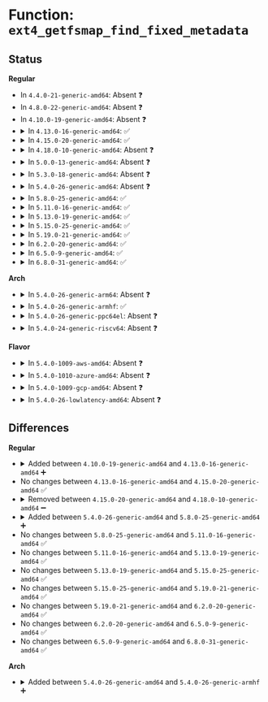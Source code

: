 # Function: <code>ext4_getfsmap_find_fixed_metadata</code>

## Status
<b>Regular</b>
<ul>
<li>
In <code>4.4.0-21-generic-amd64</code>: Absent ❓
</li>
<li>
In <code>4.8.0-22-generic-amd64</code>: Absent ❓
</li>
<li>
In <code>4.10.0-19-generic-amd64</code>: Absent ❓
</li>
<li>
<details>
<summary>In <code>4.13.0-16-generic-amd64</code>: ✅</summary>

```c
int ext4_getfsmap_find_fixed_metadata(struct super_block * sb, struct list_head * meta_list)
```

```json
{
  "name": "ext4_getfsmap_find_fixed_metadata",
  "collision_type": "Unique Global",
  "inline_type": "No",
  "funcs": [
    {
      "addr": 18446744071581935776,
      "name": "ext4_getfsmap_find_fixed_metadata",
      "external": true,
      "loc": "fs/ext4/fsmap.c:418",
      "file": "fs/ext4/fsmap.c",
      "inline": "seen, unknown",
      "caller_inline": [],
      "caller_func": [
        "fs/ext4/fsmap.c:ext4_getfsmap_datadev"
      ]
    }
  ],
  "symbols": [
    {
      "addr": 18446744071581935776,
      "name": "ext4_getfsmap_find_fixed_metadata",
      "section": ".text",
      "bind": "STB_GLOBAL",
      "size": 1009
    }
  ]
}
```
</details>
</li>
<li>
<details>
<summary>In <code>4.15.0-20-generic-amd64</code>: ✅</summary>

```c
int ext4_getfsmap_find_fixed_metadata(struct super_block * sb, struct list_head * meta_list)
```

```json
{
  "name": "ext4_getfsmap_find_fixed_metadata",
  "collision_type": "Unique Global",
  "inline_type": "No",
  "funcs": [
    {
      "addr": 18446744071582084656,
      "name": "ext4_getfsmap_find_fixed_metadata",
      "external": true,
      "loc": "fs/ext4/fsmap.c:418",
      "file": "fs/ext4/fsmap.c",
      "inline": "seen, unknown",
      "caller_inline": [],
      "caller_func": [
        "fs/ext4/fsmap.c:ext4_getfsmap_datadev"
      ]
    }
  ],
  "symbols": [
    {
      "addr": 18446744071582084656,
      "name": "ext4_getfsmap_find_fixed_metadata",
      "section": ".text",
      "bind": "STB_GLOBAL",
      "size": 1009
    }
  ]
}
```
</details>
</li>
<li>
<details>
<summary>In <code>4.18.0-10-generic-amd64</code>: Absent ❓</summary>

```json
{
  "name": "ext4_getfsmap_find_fixed_metadata",
  "collision_type": "Unique Static",
  "inline_type": "Full",
  "funcs": [
    {
      "addr": 18446744071582272827,
      "name": "ext4_getfsmap_find_fixed_metadata",
      "external": false,
      "loc": "fs/ext4/fsmap.c:405",
      "file": "fs/ext4/fsmap.c",
      "inline": "not declared, inlined",
      "caller_inline": [
        "fs/ext4/fsmap.c:ext4_getfsmap_datadev"
      ],
      "caller_func": []
    }
  ],
  "symbols": []
}
```
</details>
</li>
<li>
<details>
<summary>In <code>5.0.0-13-generic-amd64</code>: Absent ❓</summary>

```json
{
  "name": "ext4_getfsmap_find_fixed_metadata",
  "collision_type": "Unique Static",
  "inline_type": "Full",
  "funcs": [
    {
      "addr": 18446744071582371467,
      "name": "ext4_getfsmap_find_fixed_metadata",
      "external": false,
      "loc": "fs/ext4/fsmap.c:405",
      "file": "fs/ext4/fsmap.c",
      "inline": "not declared, inlined",
      "caller_inline": [
        "fs/ext4/fsmap.c:ext4_getfsmap_datadev"
      ],
      "caller_func": []
    }
  ],
  "symbols": []
}
```
</details>
</li>
<li>
<details>
<summary>In <code>5.3.0-18-generic-amd64</code>: Absent ❓</summary>

```json
{
  "name": "ext4_getfsmap_find_fixed_metadata",
  "collision_type": "Unique Static",
  "inline_type": "Full",
  "funcs": [
    {
      "addr": 18446744071582539805,
      "name": "ext4_getfsmap_find_fixed_metadata",
      "external": false,
      "loc": "fs/ext4/fsmap.c:405",
      "file": "fs/ext4/fsmap.c",
      "inline": "not declared, inlined",
      "caller_inline": [
        "fs/ext4/fsmap.c:ext4_getfsmap_datadev"
      ],
      "caller_func": []
    }
  ],
  "symbols": []
}
```
</details>
</li>
<li>
<details>
<summary>In <code>5.4.0-26-generic-amd64</code>: Absent ❓</summary>

```json
{
  "name": "ext4_getfsmap_find_fixed_metadata",
  "collision_type": "Unique Static",
  "inline_type": "Full",
  "funcs": [
    {
      "addr": 18446744071582640749,
      "name": "ext4_getfsmap_find_fixed_metadata",
      "external": false,
      "loc": "fs/ext4/fsmap.c:405",
      "file": "fs/ext4/fsmap.c",
      "inline": "not declared, inlined",
      "caller_inline": [
        "fs/ext4/fsmap.c:ext4_getfsmap_datadev"
      ],
      "caller_func": []
    }
  ],
  "symbols": []
}
```
</details>
</li>
<li>
<details>
<summary>In <code>5.8.0-25-generic-amd64</code>: ✅</summary>

```c
int ext4_getfsmap_find_fixed_metadata(struct super_block * sb, struct list_head * meta_list)
```

```json
{
  "name": "ext4_getfsmap_find_fixed_metadata",
  "collision_type": "Unique Static",
  "inline_type": "No",
  "funcs": [
    {
      "addr": 18446744071582951728,
      "name": "ext4_getfsmap_find_fixed_metadata",
      "external": false,
      "loc": "fs/ext4/fsmap.c:405",
      "file": "fs/ext4/fsmap.c",
      "inline": "seen, unknown",
      "caller_inline": [],
      "caller_func": [
        "fs/ext4/fsmap.c:ext4_getfsmap_datadev"
      ]
    }
  ],
  "symbols": [
    {
      "addr": 18446744071582951728,
      "name": "ext4_getfsmap_find_fixed_metadata",
      "section": ".text",
      "bind": "STB_LOCAL",
      "size": 672
    }
  ]
}
```
</details>
</li>
<li>
<details>
<summary>In <code>5.11.0-16-generic-amd64</code>: ✅</summary>

```c
int ext4_getfsmap_find_fixed_metadata(struct super_block * sb, struct list_head * meta_list)
```

```json
{
  "name": "ext4_getfsmap_find_fixed_metadata",
  "collision_type": "Unique Static",
  "inline_type": "No",
  "funcs": [
    {
      "addr": 18446744071583026144,
      "name": "ext4_getfsmap_find_fixed_metadata",
      "external": false,
      "loc": "fs/ext4/fsmap.c:408",
      "file": "fs/ext4/fsmap.c",
      "inline": "seen, unknown",
      "caller_inline": [],
      "caller_func": [
        "fs/ext4/fsmap.c:ext4_getfsmap_datadev"
      ]
    }
  ],
  "symbols": [
    {
      "addr": 18446744071583026144,
      "name": "ext4_getfsmap_find_fixed_metadata",
      "section": ".text",
      "bind": "STB_LOCAL",
      "size": 672
    }
  ]
}
```
</details>
</li>
<li>
<details>
<summary>In <code>5.13.0-19-generic-amd64</code>: ✅</summary>

```c
int ext4_getfsmap_find_fixed_metadata(struct super_block * sb, struct list_head * meta_list)
```

```json
{
  "name": "ext4_getfsmap_find_fixed_metadata",
  "collision_type": "Unique Static",
  "inline_type": "No",
  "funcs": [
    {
      "addr": 18446744071583049776,
      "name": "ext4_getfsmap_find_fixed_metadata",
      "external": false,
      "loc": "fs/ext4/fsmap.c:408",
      "file": "fs/ext4/fsmap.c",
      "inline": "seen, unknown",
      "caller_inline": [],
      "caller_func": [
        "fs/ext4/fsmap.c:ext4_getfsmap_datadev"
      ]
    }
  ],
  "symbols": [
    {
      "addr": 18446744071583049776,
      "name": "ext4_getfsmap_find_fixed_metadata",
      "section": ".text",
      "bind": "STB_LOCAL",
      "size": 1055
    }
  ]
}
```
</details>
</li>
<li>
<details>
<summary>In <code>5.15.0-25-generic-amd64</code>: ✅</summary>

```c
int ext4_getfsmap_find_fixed_metadata(struct super_block * sb, struct list_head * meta_list)
```

```json
{
  "name": "ext4_getfsmap_find_fixed_metadata",
  "collision_type": "Unique Static",
  "inline_type": "No",
  "funcs": [
    {
      "addr": 18446744071583387392,
      "name": "ext4_getfsmap_find_fixed_metadata",
      "external": false,
      "loc": "fs/ext4/fsmap.c:408",
      "file": "fs/ext4/fsmap.c",
      "inline": "seen, unknown",
      "caller_inline": [],
      "caller_func": [
        "fs/ext4/fsmap.c:ext4_getfsmap_datadev"
      ]
    }
  ],
  "symbols": [
    {
      "addr": 18446744071583387392,
      "name": "ext4_getfsmap_find_fixed_metadata",
      "section": ".text",
      "bind": "STB_LOCAL",
      "size": 1055
    }
  ]
}
```
</details>
</li>
<li>
<details>
<summary>In <code>5.19.0-21-generic-amd64</code>: ✅</summary>

```c
int ext4_getfsmap_find_fixed_metadata(struct super_block * sb, struct list_head * meta_list)
```

```json
{
  "name": "ext4_getfsmap_find_fixed_metadata",
  "collision_type": "Unique Static",
  "inline_type": "No",
  "funcs": [
    {
      "addr": 18446744071583901504,
      "name": "ext4_getfsmap_find_fixed_metadata",
      "external": false,
      "loc": "fs/ext4/fsmap.c:408",
      "file": "fs/ext4/fsmap.c",
      "inline": "seen, unknown",
      "caller_inline": [],
      "caller_func": [
        "fs/ext4/fsmap.c:ext4_getfsmap_datadev"
      ]
    }
  ],
  "symbols": [
    {
      "addr": 18446744071583901504,
      "name": "ext4_getfsmap_find_fixed_metadata",
      "section": ".text",
      "bind": "STB_LOCAL",
      "size": 1082
    }
  ]
}
```
</details>
</li>
<li>
<details>
<summary>In <code>6.2.0-20-generic-amd64</code>: ✅</summary>

```c
int ext4_getfsmap_find_fixed_metadata(struct super_block * sb, struct list_head * meta_list)
```

```json
{
  "name": "ext4_getfsmap_find_fixed_metadata",
  "collision_type": "Unique Static",
  "inline_type": "No",
  "funcs": [
    {
      "addr": 18446744071584527072,
      "name": "ext4_getfsmap_find_fixed_metadata",
      "external": false,
      "loc": "fs/ext4/fsmap.c:408",
      "file": "fs/ext4/fsmap.c",
      "inline": "seen, unknown",
      "caller_inline": [],
      "caller_func": [
        "fs/ext4/fsmap.c:ext4_getfsmap_datadev"
      ]
    }
  ],
  "symbols": [
    {
      "addr": 18446744071584527072,
      "name": "ext4_getfsmap_find_fixed_metadata",
      "section": ".text",
      "bind": "STB_LOCAL",
      "size": 1082
    }
  ]
}
```
</details>
</li>
<li>
<details>
<summary>In <code>6.5.0-9-generic-amd64</code>: ✅</summary>

```c
int ext4_getfsmap_find_fixed_metadata(struct super_block * sb, struct list_head * meta_list)
```

```json
{
  "name": "ext4_getfsmap_find_fixed_metadata",
  "collision_type": "Unique Static",
  "inline_type": "No",
  "funcs": [
    {
      "addr": 18446744071584756128,
      "name": "ext4_getfsmap_find_fixed_metadata",
      "external": false,
      "loc": "fs/ext4/fsmap.c:408",
      "file": "fs/ext4/fsmap.c",
      "inline": "seen, unknown",
      "caller_inline": [],
      "caller_func": [
        "fs/ext4/fsmap.c:ext4_getfsmap_datadev"
      ]
    }
  ],
  "symbols": [
    {
      "addr": 18446744071584756128,
      "name": "ext4_getfsmap_find_fixed_metadata",
      "section": ".text",
      "bind": "STB_LOCAL",
      "size": 1071
    }
  ]
}
```
</details>
</li>
<li>
<details>
<summary>In <code>6.8.0-31-generic-amd64</code>: ✅</summary>

```c
int ext4_getfsmap_find_fixed_metadata(struct super_block * sb, struct list_head * meta_list)
```

```json
{
  "name": "ext4_getfsmap_find_fixed_metadata",
  "collision_type": "Unique Static",
  "inline_type": "No",
  "funcs": [
    {
      "addr": 18446744071584988864,
      "name": "ext4_getfsmap_find_fixed_metadata",
      "external": false,
      "loc": "fs/ext4/fsmap.c:408",
      "file": "fs/ext4/fsmap.c",
      "inline": "seen, unknown",
      "caller_inline": [],
      "caller_func": [
        "fs/ext4/fsmap.c:ext4_getfsmap_datadev"
      ]
    }
  ],
  "symbols": [
    {
      "addr": 18446744071584988864,
      "name": "ext4_getfsmap_find_fixed_metadata",
      "section": ".text",
      "bind": "STB_LOCAL",
      "size": 1350
    }
  ]
}
```
</details>
</li>
</ul>
<b>Arch</b>
<ul>
<li>
<details>
<summary>In <code>5.4.0-26-generic-arm64</code>: Absent ❓</summary>

```json
{
  "name": "ext4_getfsmap_find_fixed_metadata",
  "collision_type": "Unique Static",
  "inline_type": "Full",
  "funcs": [
    {
      "addr": 18446603336494292924,
      "name": "ext4_getfsmap_find_fixed_metadata",
      "external": false,
      "loc": "fs/ext4/fsmap.c:405",
      "file": "fs/ext4/fsmap.c",
      "inline": "not declared, inlined",
      "caller_inline": [
        "fs/ext4/fsmap.c:ext4_getfsmap_datadev"
      ],
      "caller_func": []
    }
  ],
  "symbols": []
}
```
</details>
</li>
<li>
<details>
<summary>In <code>5.4.0-26-generic-armhf</code>: ✅</summary>

```c
int ext4_getfsmap_find_fixed_metadata(struct super_block * sb, struct list_head * meta_list)
```

```json
{
  "name": "ext4_getfsmap_find_fixed_metadata",
  "collision_type": "Unique Static",
  "inline_type": "No",
  "funcs": [
    {
      "addr": 3227725816,
      "name": "ext4_getfsmap_find_fixed_metadata",
      "external": false,
      "loc": "fs/ext4/fsmap.c:405",
      "file": "fs/ext4/fsmap.c",
      "inline": "seen, unknown",
      "caller_inline": [],
      "caller_func": [
        "fs/ext4/fsmap.c:ext4_getfsmap_datadev"
      ]
    }
  ],
  "symbols": [
    {
      "addr": 3227725816,
      "name": "ext4_getfsmap_find_fixed_metadata",
      "section": ".text",
      "bind": "STB_LOCAL",
      "size": 1164
    }
  ]
}
```
</details>
</li>
<li>
<details>
<summary>In <code>5.4.0-26-generic-ppc64el</code>: Absent ❓</summary>

```json
{
  "name": "ext4_getfsmap_find_fixed_metadata",
  "collision_type": "Unique Static",
  "inline_type": "Full",
  "funcs": [
    {
      "addr": 13835058055288007540,
      "name": "ext4_getfsmap_find_fixed_metadata",
      "external": false,
      "loc": "fs/ext4/fsmap.c:405",
      "file": "fs/ext4/fsmap.c",
      "inline": "not declared, inlined",
      "caller_inline": [
        "fs/ext4/fsmap.c:ext4_getfsmap_datadev"
      ],
      "caller_func": []
    }
  ],
  "symbols": []
}
```
</details>
</li>
<li>
<details>
<summary>In <code>5.4.0-24-generic-riscv64</code>: Absent ❓</summary>

```json
{
  "name": "ext4_getfsmap_find_fixed_metadata",
  "collision_type": "Unique Static",
  "inline_type": "Full",
  "funcs": [
    {
      "addr": 18446743936273735574,
      "name": "ext4_getfsmap_find_fixed_metadata",
      "external": false,
      "loc": "fs/ext4/fsmap.c:405",
      "file": "fs/ext4/fsmap.c",
      "inline": "not declared, inlined",
      "caller_inline": [
        "fs/ext4/fsmap.c:ext4_getfsmap_datadev"
      ],
      "caller_func": []
    }
  ],
  "symbols": []
}
```
</details>
</li>
</ul>
<b>Flavor</b>
<ul>
<li>
<details>
<summary>In <code>5.4.0-1009-aws-amd64</code>: Absent ❓</summary>

```json
{
  "name": "ext4_getfsmap_find_fixed_metadata",
  "collision_type": "Unique Static",
  "inline_type": "Full",
  "funcs": [
    {
      "addr": 18446744071582609485,
      "name": "ext4_getfsmap_find_fixed_metadata",
      "external": false,
      "loc": "fs/ext4/fsmap.c:405",
      "file": "fs/ext4/fsmap.c",
      "inline": "not declared, inlined",
      "caller_inline": [
        "fs/ext4/fsmap.c:ext4_getfsmap_datadev"
      ],
      "caller_func": []
    }
  ],
  "symbols": []
}
```
</details>
</li>
<li>
<details>
<summary>In <code>5.4.0-1010-azure-amd64</code>: Absent ❓</summary>

```json
{
  "name": "ext4_getfsmap_find_fixed_metadata",
  "collision_type": "Unique Static",
  "inline_type": "Full",
  "funcs": [
    {
      "addr": 18446744071582546653,
      "name": "ext4_getfsmap_find_fixed_metadata",
      "external": false,
      "loc": "fs/ext4/fsmap.c:405",
      "file": "fs/ext4/fsmap.c",
      "inline": "not declared, inlined",
      "caller_inline": [
        "fs/ext4/fsmap.c:ext4_getfsmap_datadev"
      ],
      "caller_func": []
    }
  ],
  "symbols": []
}
```
</details>
</li>
<li>
<details>
<summary>In <code>5.4.0-1009-gcp-amd64</code>: Absent ❓</summary>

```json
{
  "name": "ext4_getfsmap_find_fixed_metadata",
  "collision_type": "Unique Static",
  "inline_type": "Full",
  "funcs": [
    {
      "addr": 18446744071582599597,
      "name": "ext4_getfsmap_find_fixed_metadata",
      "external": false,
      "loc": "fs/ext4/fsmap.c:405",
      "file": "fs/ext4/fsmap.c",
      "inline": "not declared, inlined",
      "caller_inline": [
        "fs/ext4/fsmap.c:ext4_getfsmap_datadev"
      ],
      "caller_func": []
    }
  ],
  "symbols": []
}
```
</details>
</li>
<li>
<details>
<summary>In <code>5.4.0-26-lowlatency-amd64</code>: Absent ❓</summary>

```json
{
  "name": "ext4_getfsmap_find_fixed_metadata",
  "collision_type": "Unique Static",
  "inline_type": "Full",
  "funcs": [
    {
      "addr": 18446744071582681757,
      "name": "ext4_getfsmap_find_fixed_metadata",
      "external": false,
      "loc": "fs/ext4/fsmap.c:405",
      "file": "fs/ext4/fsmap.c",
      "inline": "not declared, inlined",
      "caller_inline": [
        "fs/ext4/fsmap.c:ext4_getfsmap_datadev"
      ],
      "caller_func": []
    }
  ],
  "symbols": []
}
```
</details>
</li>
</ul>

## Differences
<b>Regular</b>
<ul>
<li>
<details>
<summary>Added between <code>4.10.0-19-generic-amd64</code> and <code>4.13.0-16-generic-amd64</code> ➕</summary>

```c
int ext4_getfsmap_find_fixed_metadata(struct super_block * sb, struct list_head * meta_list)
```
</details>
</li>
<li>
No changes between <code>4.13.0-16-generic-amd64</code> and <code>4.15.0-20-generic-amd64</code> ✅
</li>
<li>
<details>
<summary>Removed between <code>4.15.0-20-generic-amd64</code> and <code>4.18.0-10-generic-amd64</code> ➖</summary>

```c
int ext4_getfsmap_find_fixed_metadata(struct super_block * sb, struct list_head * meta_list)
```
</details>
</li>
<li>
<details>
<summary>Added between <code>5.4.0-26-generic-amd64</code> and <code>5.8.0-25-generic-amd64</code> ➕</summary>

```c
int ext4_getfsmap_find_fixed_metadata(struct super_block * sb, struct list_head * meta_list)
```
</details>
</li>
<li>
No changes between <code>5.8.0-25-generic-amd64</code> and <code>5.11.0-16-generic-amd64</code> ✅
</li>
<li>
No changes between <code>5.11.0-16-generic-amd64</code> and <code>5.13.0-19-generic-amd64</code> ✅
</li>
<li>
No changes between <code>5.13.0-19-generic-amd64</code> and <code>5.15.0-25-generic-amd64</code> ✅
</li>
<li>
No changes between <code>5.15.0-25-generic-amd64</code> and <code>5.19.0-21-generic-amd64</code> ✅
</li>
<li>
No changes between <code>5.19.0-21-generic-amd64</code> and <code>6.2.0-20-generic-amd64</code> ✅
</li>
<li>
No changes between <code>6.2.0-20-generic-amd64</code> and <code>6.5.0-9-generic-amd64</code> ✅
</li>
<li>
No changes between <code>6.5.0-9-generic-amd64</code> and <code>6.8.0-31-generic-amd64</code> ✅
</li>
</ul>
<b>Arch</b>
<ul>
<li>
<details>
<summary>Added between <code>5.4.0-26-generic-amd64</code> and <code>5.4.0-26-generic-armhf</code> ➕</summary>

```c
int ext4_getfsmap_find_fixed_metadata(struct super_block * sb, struct list_head * meta_list)
```
</details>
</li>
</ul>
